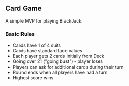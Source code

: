 ## Card Game

A simple MVP for playing BlackJack.

### Basic Rules

* Cards have 1 of 4 suits
* Cards have standard face values
* Each player gets 2 cards initially from Deck
* Going over 21 ("going bust") - player loses
* Players can ask for additional cards during their turn
* Round ends when all players have had a turn
* Highest score wins
